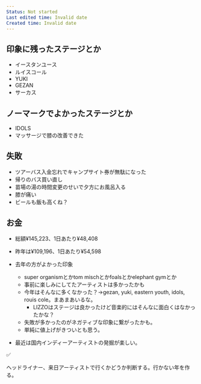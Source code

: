 ```yaml
---
Status: Not started
Last edited time: Invalid date
Created time: Invalid date
---
```

## 印象に残ったステージとか

- イースタンユース
- ルイスコール
- YUKI
- GEZAN
- サーカス

## ノーマークでよかったステージとか

- IDOLS
- マッサージで膝の改善できた

## 失敗

- ツアーバス入金忘れでキャンプサイト券が無駄になった
- 帰りのバス買い直し
- 苗場の湯の時間変更のせいで夕方にお風呂入る
- 膝が痛い
- ビールも飯も高くね？

## お金

- 総額¥145,223、1日あたり¥48,408
- 昨年は¥109,196、1日あたり¥54,598

  

- 去年の方がよかった印象
    - super organismとかtom mischとかfoalsとかelephant gymとか
    - 事前に楽しみにしてたアーティストは多かったかも
    - 今年はそんなに多くなかった？→gezan, yuki, eastern youth, idols, rouis cole。まあまあいるな。
        - LIZZOはステージは良かったけど音楽的にはそんなに面白くはなかったかな？
    - 失敗が多かったのがネガティブな印象に繋がったかも。
    - 単純に値上げがきついとも思う。
- 最近は国内インディーアーティストの発掘が楽しい。

✅

ヘッドライナー、来日アーティストで行くかどうか判断する。行かない年を作る。